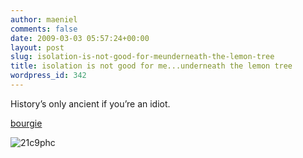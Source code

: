 ```yaml
---
author: maeniel
comments: false
date: 2009-03-03 05:57:24+00:00
layout: post
slug: isolation-is-not-good-for-meunderneath-the-lemon-tree
title: isolation is not good for me...underneath the lemon tree
wordpress_id: 342
---
```


History’s only ancient if you’re an idiot.

[bourgie](http://postbourgie.com/)

![21c9phc](http://maeniel.files.wordpress.com/2009/03/21c9phc.jpg)
